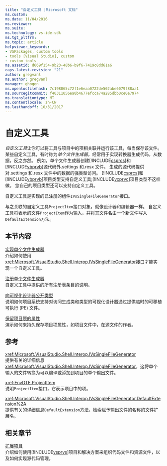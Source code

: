 ```yaml
---
title: "自定义工具 |Microsoft 文档"
ms.custom: 
ms.date: 11/04/2016
ms.reviewer: 
ms.suite: 
ms.technology: vs-ide-sdk
ms.tgt_pltfrm: 
ms.topic: article
helpviewer_keywords:
- VSPackages, custom tools
- tools [Visual Studio], custom
- custom tools
ms.assetid: d669f154-9b23-48b6-b9f6-7419c8dd61a6
caps.latest.revision: "21"
author: gregvanl
ms.author: gregvanl
manager: ghogen
ms.openlocfilehash: 7c198065c72f1e6eaa0722de562abe6079f88aa1
ms.sourcegitcommit: f40311056ea0b4677efcca74a285dbb0ce0e7974
ms.translationtype: MT
ms.contentlocale: zh-CN
ms.lasthandoff: 10/31/2017
---
```

# <a name="custom-tools"></a>自定义工具
*自定义工具*让你可以将工具与项目中的项相关联并运行该工具，每当保存该文件。 某些自定义工具，有时称为*单个文件生成器*，经常用于实现转换器生成代码，从数据，反之亦然。 例如，单个文件生成器创建[!INCLUDE[csprcs](../../data-tools/includes/csprcs_md.md)]和[!INCLUDE[vbprvb](../../code-quality/includes/vbprvb_md.md)]源代码外.settings 和.resx 文件。 生成的源代码提供对.settings 和.resx 文件中的数据的强类型访问。 [!INCLUDE[csprcs](../../data-tools/includes/csprcs_md.md)]和[!INCLUDE[vbprvb](../../code-quality/includes/vbprvb_md.md)]项目类型支持自定义工具;[!INCLUDE[vcprvc](../../code-quality/includes/vcprvc_md.md)]项目类型不这样做。 您自己的项目类型还可以支持自定义工具。  
  
 自定义工具是实现的已注册的组件`IVsSingleFileGenerator`接口。  
  
 与之关联的自定义工具`ProjectItem`接口对象，就像设计器和编辑器一样。 自定义工具将表示的文件`ProjectItem`作为输入，并将其文件名由一个新文件写入`DefaultExtension`方法。  
  
## <a name="in-this-section"></a>本节内容  
 [实现单个文件生成器](../../extensibility/internals/implementing-single-file-generators.md)  
 介绍如何使用<xref:Microsoft.VisualStudio.Shell.Interop.IVsSingleFileGenerator>接口才能实现一个自定义工具。  
  
 [注册单个文件生成器](../../extensibility/internals/registering-single-file-generators.md)  
 自定义工具中提供的所有注册表条目的说明。  
  
 [向可视化设计器公开类型](../../extensibility/internals/exposing-types-to-visual-designers.md)  
 说明如何项目系统支持对访问生成类和类型的可视化设计器通过提供临时的可移植可执行 (PE) 文件。  
  
 [保留项目项的属性](../../extensibility/persisting-the-property-of-a-project-item.md)  
 演示如何来持久保存项目项属性，如项目文件中，在源文件的作者。  
  
## <a name="reference"></a>参考  
 <xref:Microsoft.VisualStudio.Shell.Interop.IVsSingleFileGenerator>  
 提供有关的详细信息<xref:Microsoft.VisualStudio.Shell.Interop.IVsSingleFileGenerator>，这将单个输入的文件转换为可以编译或添加到项目的单个输出文件。  
  
 <xref:EnvDTE.ProjectItem>  
 说明`ProjectItem`接口，它表示项目中的项。  
  
 <xref:Microsoft.VisualStudio.Shell.Interop.IVsSingleFileGenerator.DefaultExtension%2A>  
 提供有关的详细信息`DefaultExtension`方法，检索赋予输出文件的名称的文件扩展名。  
  
## <a name="related-sections"></a>相关章节  
 [扩展项目](../../extensibility/extending-projects.md)  
 介绍如何使用[!INCLUDE[vsprvs](../../code-quality/includes/vsprvs_md.md)]项目和解决方案来组织代码文件和资源文件，以及如何实现源代码管理。